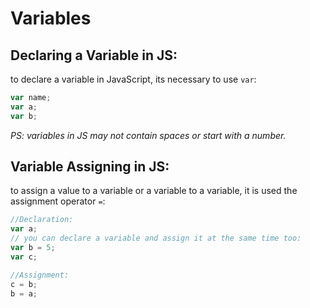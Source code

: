 # Variables

## Declaring a Variable in JS:

to declare a variable in JavaScript, its necessary to use `var`:

```javascript
var name;
var a;
var b;
```

_PS: variables in JS may not contain spaces or start with a number._


## Variable Assigning in JS:

to assign a value to a variable or a variable to a variable, it is used the assignment operator `=`:

```javascript
//Declaration:
var a;
// you can declare a variable and assign it at the same time too:
var b = 5;
var c;

//Assignment:
c = b;
b = a;
```

